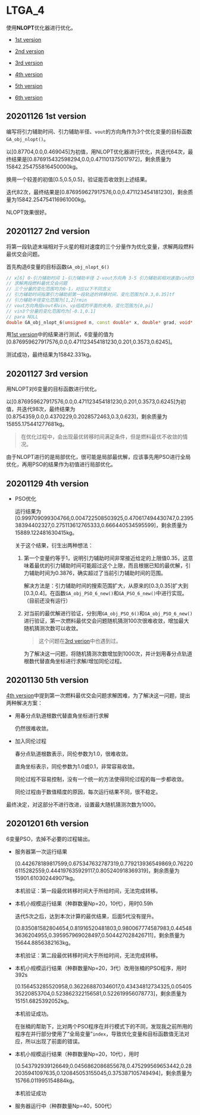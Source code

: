# LTGA_4

使用**NLOPT**优化器进行优化。

* [1st version](#20201126-1st-version)

* [2nd version](#20201127-2nd-version)

* [3rd version](#20201127-3rd-version)

* [4th version](#20201129-4th-version)

* [5th version](#20201130-5th-version)

* [6th version](#20201201-6th-version)

## 20201126 1st version

编写将引力辅助时间、引力辅助半径、`vout`的方向角作为3个优化变量的目标函数`GA_obj_nlopt()`。

以[0.87704,0.0,0.469045]为初值，用NLOPT优化器进行优化，共迭代64次，最终结果是[0.876915432598294,0.0,0.471101375017972]，剩余质量为15842.254755816450000kg。

换用一个较差的初值[0.5,0.5,0.5]，验证能否收敛到上述结果。

迭代82次，最终结果是[0.876959627917576,0.0,0.471123454181230]，剩余质量为15842.254754116961000kg。

NLOPT效果很好。

## 20201127 2nd version

将第一段轨迹末端相对于火星的相对速度的三个分量作为优化变量，求解两段燃料最优交会问题。

首先构造6变量的目标函数`GA_obj_nlopt_6()`

```c++
// x[6] 0-引力辅助时间 1-引力辅助半径 2-vout方向角 3-5 引力辅助前相对速度vin的3个分量
// 求解两段燃料最优交会问题
// 三个分量的变化范围均为0-1，对应以下不同含义
// 引力辅助时间指第引力辅助前第一段轨迹的转移时间，变化范围为[0.3,0.35]tf
// 引力辅助半径变化范围为[1,2]rmin
// vout方向角指vout和vin、vp组成的平面的夹角，变化范围为[0,pi]
// vin3个分量的变化范围均为[-0.1,0.1]
// para NULL
double GA_obj_nlopt_6(unsigned n, const double* x, double* grad, void* para)
```

用[1st version](#20201126-1st-version)中的结果进行测试，6变量的值为[0.876959627917576,0.0,0.471123454181230,0.201,0.3573,0.6245]。

测试成功，最终结果为15842.331kg。

## 20201127 3rd version

用NLOPT对6变量的目标函数进行优化。

以[0.876959627917576,0.0,0.471123454181230,0.201,0.3573,0.6245]为初值，共迭代98次，最终结果为[0.8754359,0.0,0.4370229,0.2028572463,0.3,0.623]，剩余质量为15855.175441277681kg。

> 在优化过程中，会出现最优转移时间满足条件，但是燃料最优不收敛的情况。

由于NLOPT进行的是局部优化，很可能是局部最优解，应该事先用PSO进行全局优化，再用PSO的结果作为初值进行局部优化。

## 20201129 4th version

* PSO优化

    运行结果为[0.999709099304766,0.004722508503925,0.470617494430747,0.239538394402327,0.275113612765333,0.666440534595599]，剩余质量为15889.122481630415kg。

    关于这个结果，衍生出两种想法：

    1. 第一个变量约等于1，说明引力辅助时间非常接近给定的上限值0.35，这意味着最优的引力辅助时间可能超过这个上限，而且根据已知的最优解，引力辅助时间为0.3876，确实超过了当前引力辅助时间的范围。
    
        解决方法是：引力辅助时间的搜索范围扩大，从原来的[0.3,0.35]扩大到[0.3,0.4]。在函数`GA_obj_PSO_6_new()`和`GA_PSO_6_new()`中进行实现。（目前还没有运行）

    2. 对当前的最优解进行验证，分别用`GA_obj_PSO_6()`和`GA_obj_PSO_6_new()`进行验证，第一次燃料最优交会问题随机猜测100次很难收敛，增加最大随机猜测次数可以收敛。
    
        > 这个问题在[3rd verion](#20201127-3rd-version)中也遇到过。
        
        为了解决这一问题，将随机猜测次数增加到1000次，并计划用春分点轨道根数代替直角坐标进行求解/增加同伦过程。

## 20201130 5th version

[4th version](#20201129-4th-version)中提到第一次燃料最优交会问题求解困难，为了解决这一问题，提出两种解决方案：

* 用春分点轨道根数代替直角坐标进行求解

    仍然很难收敛。

* 加入同伦过程

    春分点轨道根数表示，同伦参数为1.0，很难收敛。

    直角坐标表示，同伦参数为1.0或0.1，非常容易收敛。

    同伦过程不容易控制，没有一个统一的方法使得同伦过程的每一步都收敛。

    同伦过程由于数值精度的原因，每次运行结果不同，很不稳定。

最终决定，对这部分不进行改进，设置最大随机猜测次数为1000。

## 20201201 6th version

6变量PSO，去掉不必要的过程输出。

* 服务器第一次运行结果

    [0.442678189817599,0.675347632787319,0.779213936549869,0.762206115282559,0.444197635929117,0.805240918369319]，剩余质量为15901.610302449071kg。
    
    本机验证：第一段最优转移时间大于所给时间，无法完成转移。

* 本机小规模运行结果（种群数量Np=20，10代），用时0.59h

    迭代5次之后，达到本次计算的最优结果，后面5代没有提升。

    [0.835081582804654,0.81916520481803,0.980067774587983,0.445483636204955,0.395957969028497,0.504427028426711]，剩余质量为15644.8856382163kg。

    本机验证：第二段最优转移时间大于所给时间，无法完成转移。

* 本机小规模运行结果（种群数量Np=20，3代）改用张楠的PSO程序，用时392s

    [0.156453285520958,0.362268870346017,0.43434812734325,0.0540535220853704,0.523862322156581,0.522619956078773]，剩余质量为15151.6825392052kg。

    本机验证成功。

    在张楠的帮助下，比对两个PSO程序在并行模式下的不同，发现我之前所用的程序在并行部分使用了“全局变量”`index`，导致优化变量和目标函数值无法对应，所以出现了前面的错误。

* 本机小规模运行结果（种群数量Np=20，10代），用时

    [0.543792939126649,0.0456862086855678,0.475299569653442,0.282035941097635,0.120845053155045,0.375387105749494]，剩余质量为15766.011995154884kg。

    本机验证成功

* 服务器运行中（种群数量Np=40，500代）